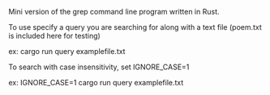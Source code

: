 Mini version of the grep command line program written in Rust.

To use specify a query you are searching for along with a text file (poem.txt is included here for testing)

ex: cargo run query examplefile.txt

To search with case insensitivity, set IGNORE_CASE=1

ex: IGNORE_CASE=1 cargo run query examplefile.txt
